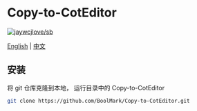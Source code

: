 # Copy-to-CotEditor

[![jaywcjlove/sb](https://jaywcjlove.github.io/sb/lang/chinese.svg)](README-zh.md)

[English](README.md) | [中文](README-zh.md)

## 安装
将 git 仓库克隆到本地， 运行目录中的 Copy-to-CotEditor

```sh
git clone https://github.com/BoolMark/Copy-to-CotEditor.git
```
